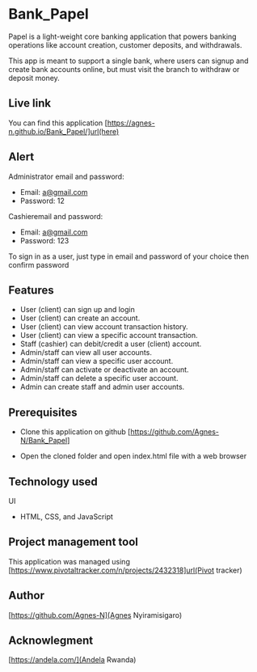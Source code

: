 # Bank_Papel
Papel is a light-weight core banking application that powers banking operations like account creation, customer deposits, and withdrawals. 

This app is meant to support a single bank, where users can signup and create bank accounts online, but must visit the branch to withdraw or deposit money.

## Live link
You can find this application [https://agnes-n.github.io/Bank_Papel/]url(here)

## Alert

Administrator email and password:

- Email: a@gmail.com
- Password: 12

Cashieremail and password:

- Email: a@gmail.com
- Password: 123

To sign in as a user, just type in email and password of your choice then confirm password

## Features

- User (client) can sign up and login
- User (client) can create an account.
- User (client) can view account transaction history.
- User (client) can view a specific account transaction.
- Staff (cashier) can debit/credit a user (client) account.
- Admin/staff can view all user accounts.
- Admin/staff can view a specific user account.
- Admin/staff can activate or deactivate an account.
- Admin/staff can delete a specific user account.
- Admin can create staff and admin user accounts.

## Prerequisites

- Clone this application on github [https://github.com/Agnes-N/Bank_Papel]

- Open the cloned folder and open index.html file with a web browser

## Technology used

 UI
  - HTML, CSS, and JavaScript

## Project management tool
This application was managed using [https://www.pivotaltracker.com/n/projects/2432318]url(Pivot tracker)

## Author

[https://github.com/Agnes-N](Agnes Nyiramisigaro)

## Acknowlegment

[https://andela.com/](Andela Rwanda)